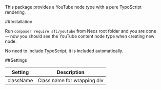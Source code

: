 This package provides a YouTube node type with a pure TypoScript rendering.

##Installation

Run `composer require sfi/youtube` from Neos root folder and you are done -- now you should see the YouTube content node type when creating new node.

No need to include TypoScript, it is included automatically.

##Settings

| Setting | Description |
|---------|-------------|
|className|Class name for wrapping div|
